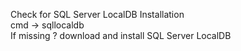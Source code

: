


Check for SQL Server LocalDB Installation  
cmd -> sqllocaldb  
If missing ? download and install SQL Server LocalDB  
